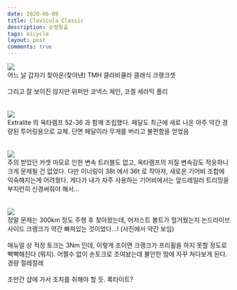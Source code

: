 ```yaml
---
date: 2020-06-09
title: Clavicula Classic
description: 순정탈출
tags: bicycle
layout: post
comments: true
---
```


<img src="https://n2wb.files.wordpress.com/2020/06/img_6768.jpg" class="size-full wp-image-323">
<br>
어느 날 갑자기 찾아온(찾아낸) TMH 클라비큘라 클래식 크랭크셋
<br> <br>
그리고 잘 보이진 않지만 위퍼만 코넥스 체인, 코겔 세라믹 풀리
<br> <br> <br>
<img src="https://n2wb.files.wordpress.com/2020/06/img_6773.jpg" class="size-full wp-image-324">
<br>
Extralite 의 옥타램프 52-36 과 함께 조립했다. 페달도 최근에 새로 나온 아주 약간 경량된 투어링용으로 교체. 단면 페달이라 무게를 버리고 불편함을 얻었음
<br> <br> <br>
<img src="https://n2wb.files.wordpress.com/2020/06/img_4102_original.jpg" class="size-full wp-image-325">
<br>
주의 받았던 카셋 마모로 인한 변속 트러블도 없고, 옥타램프의 저질 변속감도 적응하니 크게 문제될 건 없었다. 다만 이너링이 38t 에서 36t 로 작아져, 새로운 기어비 조합에 익숙해지는게 어려웠다. 게다가 내가 자주 사용하는 기어비에서는 앞드레일러 트리밍을 부지런히 신경써줘야 해서...
<br> <br> <br>
<img src="https://n2wb.files.wordpress.com/2020/06/img_6990.jpg" class="size-full wp-image-326">
<br>
정말 문제는 300km 정도 주행 후 찾아왔는데, 어저스트 볼트가 헐거웠는지 논드라이브사이드 크랭크가 약간 빠져있는 것이었다...! (사진에서 약간 보임)
<br> <br>
매뉴얼 상 적정 토크는 3Nm 인데, 이렇게 조이면 크랭크가 프리휠을 하지 못할 정도로 뻑뻑해진다 (뭐지). 어쩔수 없이 손토크로 조여놨는데 불안한 맘에 자꾸 쳐다보게 된다. 경량 절레절레
<br> <br>
조만간 샵에 가서 조치를 취해야 할 듯. 록타이트?
